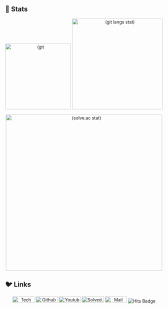 <!-- github stats from https://github.com/anuraghazra/github-readme-stats -->
<!-- stats themes: merko, radical -->
<!-- stats atts: &hide=stars,contribs &hide_border=true &custom_title=Git%20Stats &show_icons=true -->
<!-- stats(lang) atts: &layout=compact -->
<!-- solved.ac from https://github.com/mazassumnida/mazassumnida (not using this now) -->
<!-- solved.ac from https://github.com/hyp3rflow/github-readme-solvedac -->
<!-- blog https://blog.naver.com/masterchip -->
<!-- github https://github.com/crack-love -->
<!-- youtube https://www.youtube.com/channel/UCrjMFJE_rUYMhpmK6-20lYQ -->

## 🐤 Stats
<p align=center>
  <img width=210px alt=(git commit stat) src="https://github-readme-stats.vercel.app/api?username=crack-love&count_private=true&theme=radical&show_icons=true&hide_title=false&include_all_commits=false&hide_rank=false&custom_title=Git%20Stats&line_height=22&hide_rank=true" />
  <img width=290px alt="(git langs stat)" src="https://github-readme-stats.vercel.app/api/top-langs/?username=crack-love&theme=radical&hide_title=false&langs_count=6&layout=compact"/>
</p>
<p align=center>
  <a href="https://solved.ac/profile/masterchip">
  <img src="https://github-readme-solvedac.hyp3rflow.vercel.app/api/?handle=masterchip" width="500px" alt="(solve.ac stat)"/> </a>
</p>

## 🐦 Links
<p align="center">
  <a href="https://blog.naver.com/masterchip">
  <img width=70px height=20px alt="Tech Blog Badge" src="http://img.shields.io/badge/Tech%20blog-brightgreen?style=flat&logo=naver&logoColor=white"/></a>
  
  <a herf="https://github.com/crack-love">
  <img width=70px height=20px alt="Github Badge" src="https://img.shields.io/badge/GitHub-737373?style=flat&logo=GitHub"/></a>
  
  <a herf="https://www.youtube.com/channel/UCrjMFJE_rUYMhpmK6-20lYQ">
  <img width=70px height=20px alt="Youtube Badge" src="https://img.shields.io/badge/Youtube-red?style=flat&logo=youtube"/></a>
  
   <a herf="https://solved.ac/masterchip">
  <img width=70px height=20px alt="Solved.ac Badge" src="https://img.shields.io/badge/Solved.ac-27e2a4?style=flat&logo=Speedtest"/></a>
  
  <a herf="mailto://masterchip@naver.com">
  <img width=70px height=20px alt="Mail Badge" src="https://img.shields.io/badge/Mailto-60abd1?style=flat&logo=Gmail&logoColor=white"/></a>
  
  <a herf="https://hits.seeyoufarm.com">
  <img alt="Hits Badge" src="https://hits.seeyoufarm.com/api/count/incr/badge.svg?url=https%3A%2F%2Fgithub.com%2Fcrack-love%2F&count_bg=%2332A852&title_bg=%2332A852&icon=mediafire.svg&icon_color=%23FFFFFF&title=hits&edge_flat=false"/></a>
</p>


